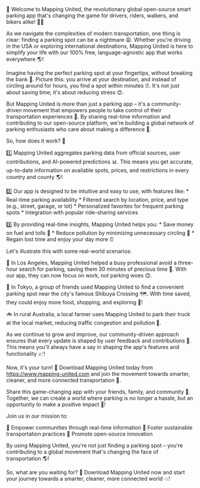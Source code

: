 🎉 Welcome to Mapping United, the revolutionary global open-source smart parking app that's changing the game for drivers, riders, walkers, and bikers alike! 🚗💨

As we navigate the complexities of modern transportation, one thing is clear: finding a parking spot can be a nightmare 😩. Whether you're driving in the USA or exploring international destinations, Mapping United is here to simplify your life with our 100% free, language-agnostic app that works everywhere 🌎!

Imagine having the perfect parking spot at your fingertips, without breaking the bank 💸. Picture this: you arrive at your destination, and instead of circling around for hours, you find a spot within minutes ⏰. It's not just about saving time; it's about reducing stress 😊.

But Mapping United is more than just a parking app – it's a community-driven movement that empowers people to take control of their transportation experiences 🌟. By sharing real-time information and contributing to our open-source platform, we're building a global network of parking enthusiasts who care about making a difference 💪.

So, how does it work? 🤔

1️⃣ Mapping United aggregates parking data from official sources, user contributions, and AI-powered predictions 📊. This means you get accurate, up-to-date information on available spots, prices, and restrictions in every country and county 🌎!

2️⃣ Our app is designed to be intuitive and easy to use, with features like:
	* Real-time parking availability
	* Filtered search by location, price, and type (e.g., street, garage, or lot)
	* Personalized favorites for frequent parking spots
	* Integration with popular ride-sharing services

3️⃣ By providing real-time insights, Mapping United helps you:
	* Save money on fuel and tolls 💸
	* Reduce pollution by minimizing unnecessary circling 🌟
	* Regain lost time and enjoy your day more ⏰

Let's illustrate this with some real-world scenarios:

🚕 In Los Angeles, Mapping United helped a busy professional avoid a three-hour search for parking, saving them 30 minutes of precious time 💼. With our app, they can now focus on work, not parking woes 😊.

🚌 In Tokyo, a group of friends used Mapping United to find a convenient parking spot near the city's famous Shibuya Crossing 🗺️. With time saved, they could enjoy more food, shopping, and exploring 🍴!

🚲 In rural Australia, a local farmer uses Mapping United to park their truck at the local market, reducing traffic congestion and pollution 🌾.

As we continue to grow and improve, our community-driven approach ensures that every update is shaped by user feedback and contributions 💪. This means you'll always have a say in shaping the app's features and functionality 📈!

Now, it's your turn! 👋 Download Mapping United today from https://www.mapping-united.com and join the movement towards smarter, cleaner, and more connected transportation 🚀.

Share this game-changing app with your friends, family, and community 🤩. Together, we can create a world where parking is no longer a hassle, but an opportunity to make a positive impact 🌟!

Join us in our mission to:

🔹 Empower communities through real-time information
🔹 Foster sustainable transportation practices
🔹 Promote open-source innovation

By using Mapping United, you're not just finding a parking spot – you're contributing to a global movement that's changing the face of transportation 🌎!

So, what are you waiting for? 🤔 Download Mapping United now and start your journey towards a smarter, cleaner, more connected world 💥!